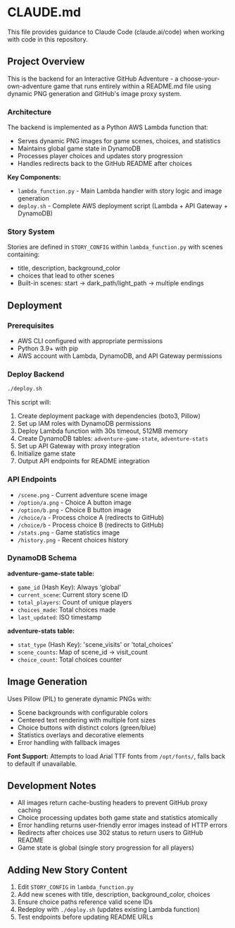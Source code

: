 # CLAUDE.md

This file provides guidance to Claude Code (claude.ai/code) when working with code in this repository.

## Project Overview

This is the backend for an Interactive GitHub Adventure - a choose-your-own-adventure game that runs entirely within a README.md file using dynamic PNG generation and GitHub's image proxy system.

### Architecture

The backend is implemented as a Python AWS Lambda function that:
- Serves dynamic PNG images for game scenes, choices, and statistics  
- Maintains global game state in DynamoDB
- Processes player choices and updates story progression
- Handles redirects back to the GitHub README after choices

**Key Components:**
- `lambda_function.py` - Main Lambda handler with story logic and image generation
- `deploy.sh` - Complete AWS deployment script (Lambda + API Gateway + DynamoDB)

### Story System

Stories are defined in `STORY_CONFIG` within `lambda_function.py` with scenes containing:
- title, description, background_color
- choices that lead to other scenes
- Built-in scenes: start → dark_path/light_path → multiple endings

## Deployment

### Prerequisites
- AWS CLI configured with appropriate permissions
- Python 3.9+ with pip
- AWS account with Lambda, DynamoDB, and API Gateway permissions

### Deploy Backend
```bash
./deploy.sh
```

This script will:
1. Create deployment package with dependencies (boto3, Pillow)
2. Set up IAM roles with DynamoDB permissions
3. Deploy Lambda function with 30s timeout, 512MB memory
4. Create DynamoDB tables: `adventure-game-state`, `adventure-stats`
5. Set up API Gateway with proxy integration
6. Initialize game state
7. Output API endpoints for README integration

### API Endpoints
- `/scene.png` - Current adventure scene image
- `/option/a.png` - Choice A button image  
- `/option/b.png` - Choice B button image
- `/choice/a` - Process choice A (redirects to GitHub)
- `/choice/b` - Process choice B (redirects to GitHub)
- `/stats.png` - Game statistics image
- `/history.png` - Recent choices history

### DynamoDB Schema

**adventure-game-state table:**
- `game_id` (Hash Key): Always 'global'
- `current_scene`: Current story scene ID
- `total_players`: Count of unique players
- `choices_made`: Total choices made
- `last_updated`: ISO timestamp

**adventure-stats table:**
- `stat_type` (Hash Key): 'scene_visits' or 'total_choices'
- `scene_counts`: Map of scene_id → visit_count
- `choice_count`: Total choices counter

## Image Generation

Uses Pillow (PIL) to generate dynamic PNGs with:
- Scene backgrounds with configurable colors
- Centered text rendering with multiple font sizes
- Choice buttons with distinct colors (green/blue)
- Statistics overlays and decorative elements
- Error handling with fallback images

**Font Support:** Attempts to load Arial TTF fonts from `/opt/fonts/`, falls back to default if unavailable.

## Development Notes

- All images return cache-busting headers to prevent GitHub proxy caching
- Choice processing updates both game state and statistics atomically
- Error handling returns user-friendly error images instead of HTTP errors
- Redirects after choices use 302 status to return users to GitHub README
- Game state is global (single story progression for all players)

## Adding New Story Content

1. Edit `STORY_CONFIG` in `lambda_function.py`
2. Add new scenes with title, description, background_color, choices
3. Ensure choice paths reference valid scene IDs
4. Redeploy with `./deploy.sh` (updates existing Lambda function)
5. Test endpoints before updating README URLs